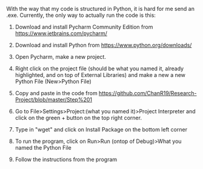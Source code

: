With the way that my code is structured in Python, it is hard for me send an .exe.
Currently, the only way to actually run the code is this:
1. Download and install Pycharm Community Edition from https://www.jetbrains.com/pycharm/
2. Download and install Python from https://www.python.org/downloads/ 
3. Open Pycharm, make a new project.
4. Right click on the project file (should be what you named it, already highlighted, and on top of External Libraries) and make a new a new Python File (New>Python File)
6. Copy and paste in the code from https://github.com/ChanR19/Research-Project/blob/master/Step%201 
7. Go to File>Settings>Project:(what you named it)>Project Interpreter and click on the green + button on the top right corner.
8. Type in "wget" and click on Install Package on the bottom left corner

9. To run the program, click on Run>Run (ontop of Debug)>What you named the Python File
10. Follow the instructions from the program

